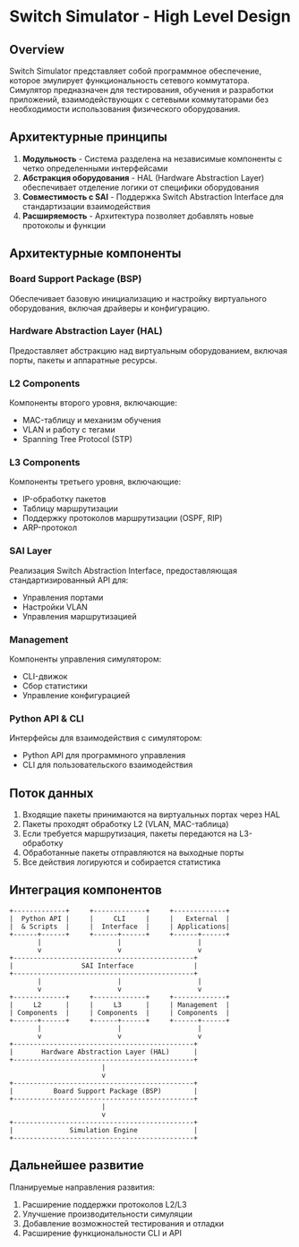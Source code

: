 # Switch Simulator - High Level Design

## Overview

Switch Simulator представляет собой программное обеспечение, которое эмулирует функциональность сетевого коммутатора. Симулятор предназначен для тестирования, обучения и разработки приложений, взаимодействующих с сетевыми коммутаторами без необходимости использования физического оборудования.

## Архитектурные принципы

1. **Модульность** - Система разделена на независимые компоненты с четко определенными интерфейсами
2. **Абстракция оборудования** - HAL (Hardware Abstraction Layer) обеспечивает отделение логики от специфики оборудования
3. **Совместимость с SAI** - Поддержка Switch Abstraction Interface для стандартизации взаимодействия
4. **Расширяемость** - Архитектура позволяет добавлять новые протоколы и функции

## Архитектурные компоненты

### Board Support Package (BSP)
Обеспечивает базовую инициализацию и настройку виртуального оборудования, включая драйверы и конфигурацию.

### Hardware Abstraction Layer (HAL)
Предоставляет абстракцию над виртуальным оборудованием, включая порты, пакеты и аппаратные ресурсы.

### L2 Components
Компоненты второго уровня, включающие:
- MAC-таблицу и механизм обучения
- VLAN и работу с тегами
- Spanning Tree Protocol (STP)

### L3 Components
Компоненты третьего уровня, включающие:
- IP-обработку пакетов
- Таблицу маршрутизации
- Поддержку протоколов маршрутизации (OSPF, RIP)
- ARP-протокол

### SAI Layer
Реализация Switch Abstraction Interface, предоставляющая стандартизированный API для:
- Управления портами
- Настройки VLAN
- Управления маршрутизацией

### Management
Компоненты управления симулятором:
- CLI-движок
- Сбор статистики
- Управление конфигурацией

### Python API & CLI
Интерфейсы для взаимодействия с симулятором:
- Python API для программного управления
- CLI для пользовательского взаимодействия

## Поток данных

1. Входящие пакеты принимаются на виртуальных портах через HAL
2. Пакеты проходят обработку L2 (VLAN, MAC-таблица)
3. Если требуется маршрутизация, пакеты передаются на L3-обработку
4. Обработанные пакеты отправляются на выходные порты
5. Все действия логируются и собирается статистика

## Интеграция компонентов

```
+-------------+     +-------------+     +-------------+
|  Python API |     |     CLI     |     |   External  |
|  & Scripts  |     |  Interface  |     | Applications|
+------+------+     +------+------+     +------+------+
       |                   |                   |
       v                   v                   v
+---------------------------------------------+
|                 SAI Interface               |
+---------------------------------------------+
       |                   |                   |
       v                   v                   v
+-------------+     +-------------+     +-------------+
|     L2      |     |     L3      |     | Management  |
| Components  |     | Components  |     | Components  |
+------+------+     +------+------+     +------+------+
       |                   |                   |
       v                   v                   v
+---------------------------------------------+
|       Hardware Abstraction Layer (HAL)      |
+---------------------------------------------+
                       |
                       v
+---------------------------------------------+
|          Board Support Package (BSP)        |
+---------------------------------------------+
                       |
                       v
+---------------------------------------------+
|              Simulation Engine              |
+---------------------------------------------+
```

## Дальнейшее развитие

Планируемые направления развития:
1. Расширение поддержки протоколов L2/L3
2. Улучшение производительности симуляции
3. Добавление возможностей тестирования и отладки
4. Расширение функциональности CLI и API
